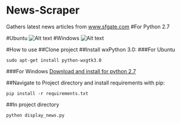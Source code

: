 # News-Scraper
Gathers latest news articles from www.sfgate.com 
#For Python 2.7

#Ubuntu
![Alt text](https://cloud.githubusercontent.com/assets/13326238/20028357/8e324032-a2ec-11e6-871a-b545b823fbeb.png)
#Windows
![Alt text](https://cloud.githubusercontent.com/assets/13326238/20034541/f9e82a16-a37e-11e6-83cb-11a7d6341af4.png)

#How to use
##Clone project
##Install wxPython 3.0:
###For Ubuntu
```
sudo apt-get install python-wxgtk3.0
```
###For Windows
[Download and install for python 2.7](https://wxpython.org/download.php#msw)


##Navigate to Project directory and install requirements with pip:
```
pip install -r requirements.txt
```
##In project directory
```
python display_news.py
```




